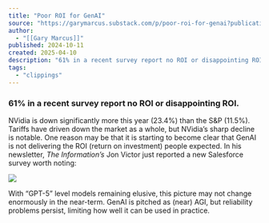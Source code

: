 ```yaml
---
title: "Poor ROI for GenAI"
source: "https://garymarcus.substack.com/p/poor-roi-for-genai?publication_id=888615&post_id=161035167&isFreemail=true&r=7br8e&triedRedirect=true"
author:
  - "[[Gary Marcus]]"
published: 2024-10-11
created: 2025-04-10
description: "61% in a recent survey report no ROI or disappointing ROI."
tags:
  - "clippings"
---
```

### 61% in a recent survey report no ROI or disappointing ROI.

NVidia is down significantly more this year (23.4%) than the S&P (11.5%). Tariffs have driven down the market as a whole, but NVidia’s sharp decline is notable. One reason may be that it is starting to become clear that GenAI is not delivering the ROI (return on investment) people expected. In his newsletter, *The Information’s* Jon Victor just reported a new Salesforce survey worth noting:

![](https://substackcdn.com/image/fetch/w_1456,c_limit,f_auto,q_auto:good,fl_progressive:steep/https%3A%2F%2Fsubstack-post-media.s3.amazonaws.com%2Fpublic%2Fimages%2F199c8424-5c85-426b-9b0a-61c6476accfe_1215x1411.png)

With “GPT-5” level models remaining elusive, this picture may not change enormously in the near-term. GenAI is pitched as (near) AGI, but reliability problems persist, limiting how well it can be used in practice.
